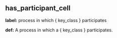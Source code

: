 ## has_participant_cell
__label:__ process in which \{ key_class \} participates

__def:__ A process in which a \{ key_class \} participates.

